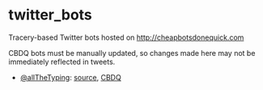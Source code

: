 # twitter_bots
Tracery-based Twitter bots hosted on http://cheapbotsdonequick.com

CBDQ bots must be manually updated, so changes made here may not be immediately reflected in tweets.

* [@allTheTyping](https://twitter.com/allTheTyping): [source](https://github.com/serin-delaunay/twitter_bots/tree/master/allTheTyping), [CBDQ](cheapbotsdonequick.com/source/alltheTyping)
